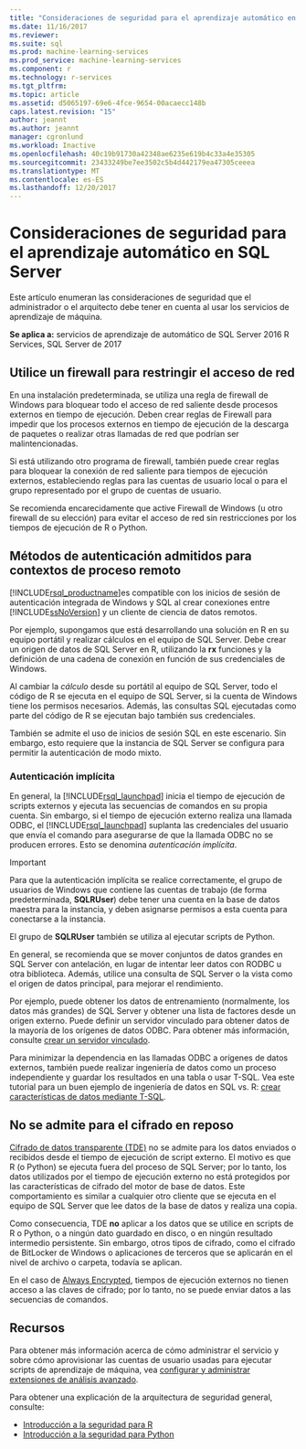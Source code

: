 ```yaml
---
title: "Consideraciones de seguridad para el aprendizaje automático en SQL Server | Documentos de Microsoft"
ms.date: 11/16/2017
ms.reviewer: 
ms.suite: sql
ms.prod: machine-learning-services
ms.prod_service: machine-learning-services
ms.component: r
ms.technology: r-services
ms.tgt_pltfrm: 
ms.topic: article
ms.assetid: d5065197-69e6-4fce-9654-00acaecc148b
caps.latest.revision: "15"
author: jeannt
ms.author: jeannt
manager: cgronlund
ms.workload: Inactive
ms.openlocfilehash: 40c19b91730a42348ae6235e619b4c33a4e35305
ms.sourcegitcommit: 23433249be7ee3502c5b4d442179ea47305ceeea
ms.translationtype: MT
ms.contentlocale: es-ES
ms.lasthandoff: 12/20/2017
---
```

# <a name="security-considerations-for-machine-learning-in-sql-server"></a>Consideraciones de seguridad para el aprendizaje automático en SQL Server

Este artículo enumeran las consideraciones de seguridad que el administrador o el arquitecto debe tener en cuenta al usar los servicios de aprendizaje de máquina.

**Se aplica a:** servicios de aprendizaje de automático de SQL Server 2016 R Services, SQL Server de 2017

## <a name="use-a-firewall-to-restrict-network-access"></a>Utilice un firewall para restringir el acceso de red

En una instalación predeterminada, se utiliza una regla de firewall de Windows para bloquear todo el acceso de red saliente desde procesos externos en tiempo de ejecución. Deben crear reglas de Firewall para impedir que los procesos externos en tiempo de ejecución de la descarga de paquetes o realizar otras llamadas de red que podrían ser malintencionadas.

Si está utilizando otro programa de firewall, también puede crear reglas para bloquear la conexión de red saliente para tiempos de ejecución externos, estableciendo reglas para las cuentas de usuario local o para el grupo representado por el grupo de cuentas de usuario.

Se recomienda encarecidamente que active Firewall de Windows (u otro firewall de su elección) para evitar el acceso de red sin restricciones por los tiempos de ejecución de R o Python.

## <a name="authentication-methods-supported-for-remote-compute-contexts"></a>Métodos de autenticación admitidos para contextos de proceso remoto

[!INCLUDE[rsql_productname](../../includes/rsql-productname-md.md)]es compatible con los inicios de sesión de autenticación integrada de Windows y SQL al crear conexiones entre [!INCLUDE[ssNoVersion](../../includes/ssnoversion-md.md)] y un cliente de ciencia de datos remotos.

Por ejemplo, supongamos que está desarrollando una solución en R en su equipo portátil y realizar cálculos en el equipo de SQL Server. Debe crear un origen de datos de SQL Server en R, utilizando la **rx** funciones y la definición de una cadena de conexión en función de sus credenciales de Windows.

Al cambiar la _cálculo_ desde su portátil al equipo de SQL Server, todo el código de R se ejecuta en el equipo de SQL Server, si la cuenta de Windows tiene los permisos necesarios. Además, las consultas SQL ejecutadas como parte del código de R se ejecutan bajo también sus credenciales.

También se admite el uso de inicios de sesión SQL en este escenario. Sin embargo, esto requiere que la instancia de SQL Server se configura para permitir la autenticación de modo mixto.

### <a name="implied-authentication"></a>Autenticación implícita

 En general, la [!INCLUDE[rsql_launchpad](../../includes/rsql-launchpad-md.md)] inicia el tiempo de ejecución de scripts externos y ejecuta las secuencias de comandos en su propia cuenta. Sin embargo, si el tiempo de ejecución externo realiza una llamada ODBC, el [!INCLUDE[rsql_launchpad](../../includes/rsql-launchpad-md.md)] suplanta las credenciales del usuario que envía el comando para asegurarse de que la llamada ODBC no se producen errores. Esto se denomina *autenticación implícita*.
 
 > [!IMPORTANT]
 > Para que la autenticación implícita se realice correctamente, el grupo de usuarios de Windows que contiene las cuentas de trabajo (de forma predeterminada, **SQLRUser**) debe tener una cuenta en la base de datos maestra para la instancia, y deben asignarse permisos a esta cuenta para conectarse a la instancia.
 > 
 > El grupo de **SQLRUser** también se utiliza al ejecutar scripts de Python. 

En general, se recomienda que se mover conjuntos de datos grandes en SQL Server con antelación, en lugar de intentar leer datos con RODBC u otra biblioteca. Además, utilice una consulta de SQL Server o la vista como el origen de datos principal, para mejorar el rendimiento. 

Por ejemplo, puede obtener los datos de entrenamiento (normalmente, los datos más grandes) de SQL Server y obtener una lista de factores desde un origen externo. Puede definir un servidor vinculado para obtener datos de la mayoría de los orígenes de datos ODBC. Para obtener más información, consulte [crear un servidor vinculado](https://docs.microsoft.com/sql/relational-databases/linked-servers/create-linked-servers-sql-server-database-engine).

Para minimizar la dependencia en las llamadas ODBC a orígenes de datos externos, también puede realizar ingeniería de datos como un proceso independiente y guardar los resultados en una tabla o usar T-SQL. Vea este tutorial para un buen ejemplo de ingeniería de datos en SQL vs. R: [crear características de datos mediante T-SQL](../tutorials/sqldev-create-data-features-using-t-sql.md).

## <a name="no-support-for-encryption-at-rest"></a>No se admite para el cifrado en reposo

[Cifrado de datos transparente (TDE)](https://docs.microsoft.com/sql/relational-databases/security/encryption/transparent-data-encryption) no se admite para los datos enviados o recibidos desde el tiempo de ejecución de script externo. El motivo es que R (o Python) se ejecuta fuera del proceso de SQL Server; por lo tanto, los datos utilizados por el tiempo de ejecución externo no está protegidos por las características de cifrado del motor de base de datos.  Este comportamiento es similar a cualquier otro cliente que se ejecuta en el equipo de SQL Server que lee datos de la base de datos y realiza una copia.

Como consecuencia, TDE **no** aplicar a los datos que se utilice en scripts de R o Python, o a ningún dato guardado en disco, o en ningún resultado intermedio persistente. Sin embargo, otros tipos de cifrado, como el cifrado de BitLocker de Windows o aplicaciones de terceros que se aplicarán en el nivel de archivo o carpeta, todavía se aplican.

En el caso de [Always Encrypted](https://docs.microsoft.com/sql/relational-databases/security/encryption/overview-of-key-management-for-always-encrypted), tiempos de ejecución externos no tienen acceso a las claves de cifrado; por lo tanto, no se puede enviar datos a las secuencias de comandos.

## <a name="resources"></a>Recursos

Para obtener más información acerca de cómo administrar el servicio y sobre cómo aprovisionar las cuentas de usuario usadas para ejecutar scripts de aprendizaje de máquina, vea [configurar y administrar extensiones de análisis avanzado](../../advanced-analytics/r/configure-and-manage-advanced-analytics-extensions.md).

Para obtener una explicación de la arquitectura de seguridad general, consulte:

+ [Introducción a la seguridad para R](security-overview-sql-server-r.md)
+ [Introducción a la seguridad para Python](../python/security-overview-sql-server-python-services.md)
